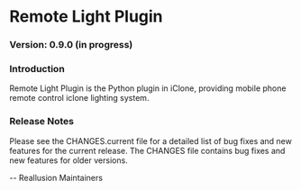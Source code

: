 # Remote Light Plugin

### Version: 0.9.0 (in progress)

### Introduction

Remote Light Plugin is the Python plugin in iClone, providing
mobile phone remote control iclone lighting system.

### Release Notes

Please see the CHANGES.current file for a detailed list of bug fixes and
new features for the current release. The CHANGES file contains bug fixes
and new features for older versions.


 -- Reallusion Maintainers